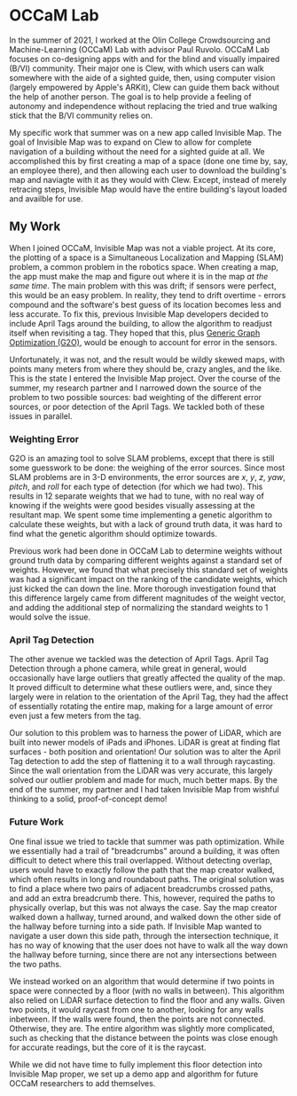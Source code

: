 # OCCaM Lab

In the summer of 2021, I worked at the Olin College Crowdsourcing and Machine-Learning (OCCaM) Lab with advisor Paul Ruvolo. OCCaM Lab focuses on co-designing apps with and for the blind and visually impaired (B/VI) community. Their major one is Clew, with which users can walk somewhere with the aide of a sighted guide, then, using computer vision (largely empowered by Apple's ARKit), Clew can guide them back without the help of another person. The goal is to help provide a feeling of autonomy and independence without replacing the tried and true walking stick that the B/VI community relies on.

My specific work that summer was on a new app called Invisible Map. The goal of Invisible Map was to expand on Clew to allow for complete navigation of a building without the need for a sighted guide at all. We accomplished this by first creating a map of a space (done one time by, say, an employee there), and then allowing each user to download the building's map and naviagte with it as they would with Clew. Except, instead of merely retracing steps, Invisible Map would have the entire building's layout loaded and availble for use.

## My Work

When I joined OCCaM, Invisible Map was not a viable project. At its core, the plotting of a space is a Simultaneous Localization and Mapping (SLAM) problem, a common problem in the robotics space. When creating a map, the app must make the map and figure out where it is in the map *at the same time*. The main problem with this was drift; if sensors were perfect, this would be an easy problem. In reality, they tend to drift overtime - errors compound and the software's best guess of its location becomes less and less accurate. To fix this, previous Invisible Map developers decided to include April Tags around the building, to allow the algorithm to readjust itself when revisiting a tag. They hoped that this, plus [Generic Graph Optimization (G2O)](https://ieeexplore.ieee.org/document/5979949), would be enough to account for error in the sensors.

Unfortunately, it was not, and the result would be wildly skewed maps, with points many meters from where they should be, crazy angles, and the like. This is the state I entered the Invisible Map project. Over the course of the summer, my research partner and I narrowed down the source of the problem to two possible sources: bad weighting of the different error sources, or poor detection of the April Tags. We tackled both of these issues in parallel.

### Weighting Error

G2O is an amazing tool to solve SLAM problems, except that there is still some guesswork to be done: the weighing of the error sources. Since most SLAM problems are in 3-D environments, the error sources are $x$, $y$, $z$, *yaw*, *pitch*, and *roll* for each type of detection (for which we had two). This results in 12 separate weights that we had to tune, with no real way of knowing if the weights were good besides visually assessing at the resultant map. We spent some time implementing a genetic algorithm to calculate these weights, but with a lack of ground truth data, it was hard to find what the genetic algorithm should optimize towards.

Previous work had been done in OCCaM Lab to determine weights without ground truth data by comparing different weights against a standard set of weights. However, we found that what precisely this standard set of weights was had a significant impact on the ranking of the candidate weights, which just kicked the can down the line. More thorough investigation found that this difference largely came from different magnitudes of the weight vector, and adding the additional step of normalizing the standard weights to 1 would solve the issue.

### April Tag Detection

The other avenue we tackled was the detection of April Tags. April Tag Detection through a phone camera, while great in general, would occasionally have large outliers that greatly affected the quality of the map. It proved difficult to determine what these outliers were, and, since they largely were in relation to the orientation of the April Tag, they had the affect of essentially rotating the entire map, making for a large amount of error even just a few meters from the tag.

Our solution to this problem was to harness the power of LiDAR, which are built into newer models of iPads and iPhones. LiDAR is great at finding flat surfaces - both position and orientation! Our solution was to alter the April Tag detection to add the step of flattening it to a wall through raycasting. Since the wall orientation from the LiDAR was very accurate, this largely solved our outlier problem and made for much, much better maps. By the end of the summer, my partner and I had taken Invisible Map from wishful thinking to a solid, proof-of-concept demo!

### Future Work

One final issue we tried to tackle that summer was path optimization. While we essentially had a trail of "breadcrumbs" around a building, it was often difficult to detect where this trail overlapped. Without detecting overlap, users would have to exactly follow the path that the map creator walked, which often results in long and roundabout paths. The original solution was to find a place where two pairs of adjacent breadcrumbs crossed paths, and add an extra breadcrumb there. This, however, required the paths to physically overlap, but this was not always the case. Say the map creator walked down a hallway, turned around, and walked down the other side of the hallway before turning into a side path. If Invisible Map wanted to navigate a user down this side path, through the intersection technique, it has no way of knowing that the user does not have to walk all the way down the hallway before turning, since there are not any intersections between the two paths.

We instead worked on an algorithm that would determine if two points in space were connected by a floor (with no walls in between). This algorithm also relied on LiDAR surface detection to find the floor and any walls. Given two points, it would raycast from one to another, looking for any walls inbetween. If the walls were found, then the points are not connected. Otherwise, they are. The entire algorithm was slightly more complicated, such as checking that the distance between the points was close enough for accurate readings, but the core of it is the raycast.

While we did not have time to fully implement this floor detection into Invisible Map proper, we set up a demo app and algorithm for future OCCaM researchers to add themselves.
